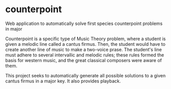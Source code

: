 # counterpoint
Web application to automatically solve first species counterpoint problems in major



Counterpoint is a specific type of Music Theory problem, where a student is given 
a melodic line called a cantus firmus. Then, the student would have to create another
line of music to make a two-voice prase. The student's line must adhere to several 
intervallic and melodic rules; these rules formed the basis for western music, and 
the great classical composers were aware of them.

This project seeks to automatically generate all possible solutions to a given 
cantus firmus in a major key. It also provides playback.
